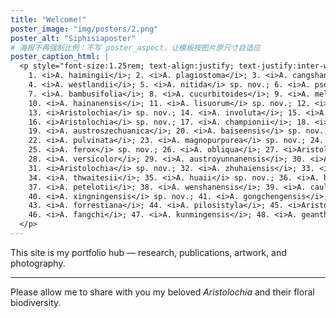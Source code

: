 ```yaml
---
title: "Welcome!"
poster_image: "img/posters/2.png"
poster_alt: "Siphisiaposter"
# 海报不再强制比例：不写 poster_aspect，让模板按图片原尺寸自适应
poster_caption_html: |
  <p style="font-size:1.25rem; text-align:justify; text-justify:inter-word; line-height:1.6; margin:0;">
    1. <i>A. haimingii</i>; 2. <i>A. plagiostoma</i>; 3. <i>A. cangshanensis</i>;
    4. <i>A. westlandii</i>; 5. <i>A. nitida</i> sp. nov.; 6. <i>A. pseudoutriformis</i>;
    7. <i>A. bambusifolia</i>; 8. <i>A. cucurbitoides</i>; 9. <i>A. melanocephala</i>;
    10. <i>A. hainanensis</i>; 11. <i>A. lisuorum</i> sp. nov.; 12. <i>A. pendostoma</i>;
    13. <i>Aristolochia</i> sp. nov.; 14. <i>A. involuta</i>; 15. <i>A. yueguiensis</i> sp. nov.;
    16. <i>Aristolochia</i> sp. nov.; 17. <i>A. championii</i>; 18. <i>A. longii</i> sp. nov.;
    19. <i>A. austroszechuanica</i>; 20. <i>A. baiseensis</i> sp. nov.; 21. <i>A. pustulata</i> sp. nov.;
    22. <i>A. pulvinata</i>; 23. <i>A. magnopurpurea</i> sp. nov.; 24. <i>A. wexiensis</i>;
    25. <i>A. ferox</i> sp. nov.; 26. <i>A. obliqua</i>; 27. <i>Aristolochia</i> sp. nov.;
    28. <i>A. versicolor</i>; 29. <i>A. austroyunnanensis</i>; 30. <i>A. sanheensis</i>;
    31. <i>Aristolochia</i> sp. nov.; 32. <i>A. zhuhaiensis</i>; 33. <i>A. kechangensis</i>;
    34. <i>A. thwaitesii</i>; 35. <i>A. huaii</i> sp. nov.; 36. <i>A. huanjiangensis</i>;
    37. <i>A. petelotii</i>; 38. <i>A. wenshanensis</i>; 39. <i>A. caulialata</i>;
    40. <i>A. xingningensis</i> sp. nov.; 41. <i>A. gongchengensis</i>; 42. <i>A. neolongifolia</i>;
    43. <i>A. forrestiana</i>; 44. <i>A. pilosistyla</i>; 45. <i>Aristolochia</i> sp. nov.;
    46. <i>A. fangchi</i>; 47. <i>A. kunmingensis</i>; 48. <i>A. geantha</i>; 49. <i>A. utriformis</i>. All rights reserved.
  </p>
---
```


This site is my portfolio hub — research, publications, artwork, and photography.  

---

Please allow me to share with you my beloved *Aristolochia* and their floral biodiversity.